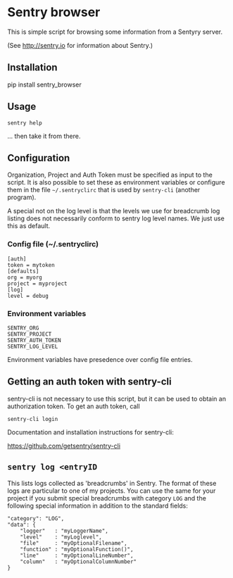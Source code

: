 # Sentry browser

This is simple script for browsing some information from a Sentyry server.

(See http://sentry.io for information about Sentry.)

## Installation

pip install sentry_browser

## Usage

    sentry help

... then take it from there.

## Configuration

Organization, Project and Auth Token must be specified as input to the script.
It is also possible to set these as environment variables or configure them in the
file `~/.sentryclirc` that is used by `sentry-cli` (another program).

A special not on the log level is that the levels we use for breadcrumb log listing
does not necessarily conform to sentry log level names. We just use this as default.

### Config file (~/.sentryclirc)

    [auth]
    token = mytoken
    [defaults]
    org = myorg
    project = myproject
    [log]
    level = debug

### Environment variables

    SENTRY_ORG
    SENTRY_PROJECT
    SENTRY_AUTH_TOKEN 
    SENTRY_LOG_LEVEL
    
Environment variables have presedence over config file entries.

## Getting an auth token with sentry-cli

sentry-cli is not necessary to use this script, but it can be used to obtain
an authorization token. To get an auth token, call

    sentry-cli login

Documentation and installation instructions for sentry-cli:

https://github.com/getsentry/sentry-cli 


## `sentry log <entryID`

This lists logs collected as 'breadcrumbs' in Sentry.
The format of these logs are particular to one of my projects.
You can use the same for your project if you submit special breadcrumbs
with category `LOG` and the following special information in addition
to the standard fields:

    "category": "LOG",
    "data": {
        "logger"   : "myLoggerName",
        "level"    : "myLoglevel",
        "file"     : "myOptionalFilename",
        "function" : "myOptionalFunction()",
        "line"     : "myOptionalLineNumber",
        "column"   : "myOptionalColumnNumber"
    }
